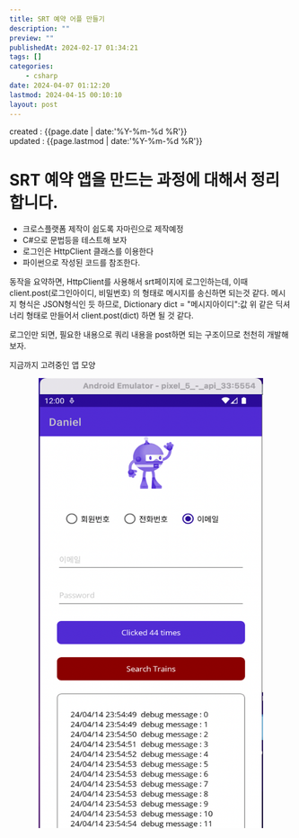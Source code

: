 ```yaml
---
title: SRT 예약 어플 만들기
description: ""
preview: ""
publishedAt: 2024-02-17 01:34:21
tags: []
categories:
    - csharp
date: 2024-04-07 01:12:20
lastmod: 2024-04-15 00:10:10
layout: post
---
```


created : {{page.date | date:'%Y-%m-%d %R'}}  
updated : {{page.lastmod | date:'%Y-%m-%d %R'}}

# SRT 예약 앱을 만드는 과정에 대해서 정리합니다.
- 크로스플랫폼 제작이 쉽도록 자마린으로 제작예정
- C#으로 문법등을 테스트해 보자
- 로그인은 HttpClient 클래스를 이용한다
- 파이썬으로 작성된 코드를 참조한다.

동작을 요약하면,
HttpClient를 사용해서 srt페이지에 로그인하는데, 이때 
client.post(로그인아이디, 비밀번호) 의 형태로 메시지를 송신하면 되는것 같다.
메시지 형식은 JSON형식인 듯 하므로, 
Dictionary dict = "메시지아이디":값
위 같은 딕셔너리 형태로 만들어서 client.post(dict) 하면 될 것 같다.

로그인만 되면, 필요한 내용으로 쿼리 내용을 post하면 되는 구조이므로
천천히 개발해 보자.

지금까지 고려중인 앱 모양  


<center><img src="/assets/2024-04-15-00-00-40.png" width="400" height="800"></center>
